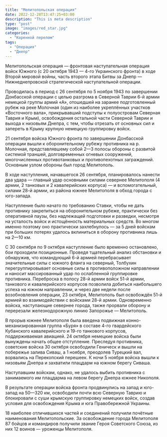 ```yaml
---
title: "Мелитопольская операция"
date: 2022-12-28T13:47:25+03:00
description: "This is meta description"
type: "post"
image: "images/red_star.jpg"
categories:
  - "Коренной перелом"
tags:
  - "Операция"
  - "Днепр"
---
```


Мелитопольская операция — фронтовая наступательная операция войск Южного (с 20 октября 1943 — 4-го Украинского фронта) в ходе Второй мировой войны, часть второго этапа Битвы за Днепр — Нижнеднепровской стратегической наступательной операции.

Проводилась в период с 26 сентября по 5 ноября 1943 по завершении Донбасской операции с целью разгрома в Северной Таврии 6-й армии немецкой группы армий «А», отошедшей на заранее подготовленный рубеж на реке Молочная (один из наиболее укреплённых участков «Восточного вала», прикрывавший подступы к полуостровам Северная Таврия и Крым), освобождения остальной части Северной Таврии и выхода к низовьям Днепра, с тем, чтобы отрезать от основных сил и запереть в Крыму крупную немецкую группировку войск.

21 сентября войска Южного фронта по завершении Донбасской операции вышли к оборонительному рубежу противника на р. Молочная, представлявшему собой 2—3 полосы обороны с развитой системой траншей, долговременных огневых сооружений, многочисленных противотанковых и противопехотных заграждений. Основным узлом обороны был город Мелитополь.

В ходе наступления, начавшегося 26 сентября, планировалось нанести два удара — главный удар основными силами севернее Мелитополя (4 армии, 2 танковых и 2 кавалерийских корпуса) — и вспомогательный, силами 28-й армии, из района южнее Мелитополя в обход города с юго-запада.

Наступление было начато по требованию Ставки, чтобы не дать противнику закрепиться на оборонительном рубеже, практически без оперативной паузы, без надлежащей подготовки и разведки, несмотря на усталость войск и истощённость материальных средств. Во многом именно поэтому оно практически захлебнулось — за 5 дней войскам при больших потерях удалось вклиниться в оборону противника лишь на 2—10 км.

С 30 сентября по 9 октября наступление было временно остановлено, бои проходили позиционные. Проведя тщательный анализ обстановки и обнаружив, что командующий 6-й армией перебрасывает значительные силы с южного фланга на северный, Толбухин перегруппировывает основные силы в противоположном направлении и наносит массированный удар по ослабленной группировке противника. Переброска в полосу 28-й армии войск 51-й армии, танкового и кавалерийского корпусов позволила добиться наибольшего успеха на южном направлении, и через две недели после возобновления операции, 23 октября, Мелитополь был освобождён 51-й армией во взаимодействии с войсками 28-й армии. Одновременно войска, наступающие севернее города, также прорвали оборону и перерезали железнодорожную линию Запорожье — Мелитополь.

В прорыв южнее Мелитополя была введена подвижная конно-механизированная группа «Буря» в составе 4-го гвардейского Кубанского кавалерийского и 19-го танкового корпусов, поддерживаемая авиацией. 24 октября немецкие войска были вынуждены начать общее отступление. Преследуя противника, советские войска 30 октября освободили Геническ и вышли на побережье залива Сиваш, а 1 ноября, преодолев Турецкий вал, ворвались на Перекопский перешеек. К ночи 5 ноября войска вышли к низовьям Днепра и захватили плацдарм на южном берегу Сиваша.

Наступавшим войскам, однако, не удалось выбить противника с занимаемого им плацдарма на левом берегу Днепра южнее Никополя.

В результате операции войска фронта продвинулись на запад и юго-запад на 50—320 км, освободили почти всю Северную Таврию и блокировали с суши крымскую группировку немецких войск, создав условия для освобождения Крыма и юга Правобережной Украины.

18 наиболее отличившихся частей и соединений получили почётные наименования Мелитопольские. За освобождение города Мелитополя 87 бойцов и командиров получили звание Героя Советского Союза, из них 12 воинов — уроженцы Мелитополя.



